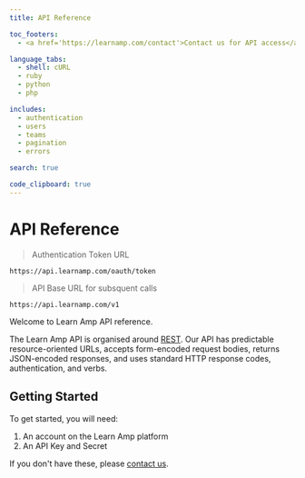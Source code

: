 ```yaml
---
title: API Reference

toc_footers:
  - <a href='https://learnamp.com/contact'>Contact us for API access</a>

language_tabs:
  - shell: cURL
  - ruby
  - python
  - php

includes:
  - authentication
  - users
  - teams
  - pagination
  - errors

search: true

code_clipboard: true
---
```

<!--   - users
  - teams
  - team_users
  - tasks
  - activities
  - items
  - events
  - enrollments -->

# API Reference

> Authentication Token URL

```
https://api.learnamp.com/oauth/token
```

> API Base URL for subsquent calls

```
https://api.learnamp.com/v1
```

Welcome to Learn Amp API reference.

The Learn Amp API is organised around [REST](https://en.wikipedia.org/wiki/Representational_state_transfer). Our API has predictable resource-oriented URLs, accepts form-encoded request bodies, returns JSON-encoded responses, and uses standard HTTP response codes, authentication, and verbs.

## Getting Started


To get started, you will need:

1. An account on the Learn Amp platform
2. An API Key and Secret

If you don't have these, please [contact us](https://learnamp.com/contact).
